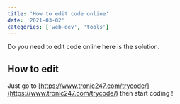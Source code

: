 ```yaml
---
title: 'How to edit code online'
date: '2021-03-02'
categories: ['web-dev', 'tools']
---
```


Do you need to edit code online here is the solution.

## How to edit

Just go to [https://www.tronic247.com/trycode/](https://www.tronic247.com/trycode/) then start coding !
